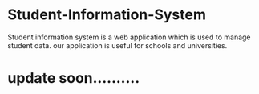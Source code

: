 # Student-Information-System
Student information system is a web application which is used to manage student data. our application is useful for schools and universities.

# update soon..........

